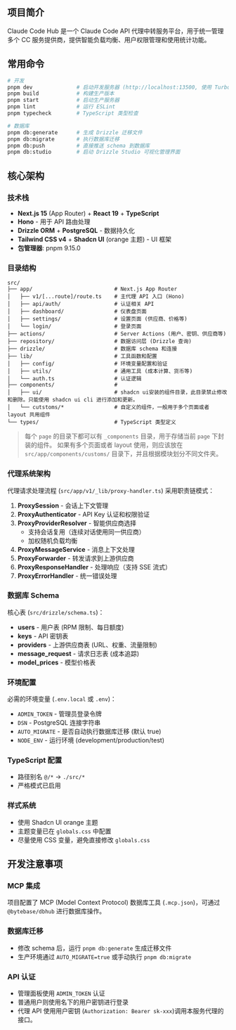 
## 项目简介

Claude Code Hub 是一个 Claude Code API 代理中转服务平台，用于统一管理多个 CC 服务提供商，提供智能负载均衡、用户权限管理和使用统计功能。

## 常用命令

```bash
# 开发
pnpm dev              # 启动开发服务器 (http://localhost:13500, 使用 Turbopack, 当前已经启动, 直接调用即可。)
pnpm build            # 构建生产版本
pnpm start            # 启动生产服务器
pnpm lint             # 运行 ESLint
pnpm typecheck        # TypeScript 类型检查

# 数据库
pnpm db:generate      # 生成 Drizzle 迁移文件
pnpm db:migrate       # 执行数据库迁移
pnpm db:push          # 直接推送 schema 到数据库
pnpm db:studio        # 启动 Drizzle Studio 可视化管理界面
```

## 核心架构

### 技术栈
- **Next.js 15** (App Router) + **React 19** + **TypeScript**
- **Hono** - 用于 API 路由处理
- **Drizzle ORM** + **PostgreSQL** - 数据持久化
- **Tailwind CSS v4** + **Shadcn UI** (orange 主题) - UI 框架
- **包管理器**: pnpm 9.15.0

### 目录结构
```
src/
├── app/                          # Next.js App Router
│   ├── v1/[...route]/route.ts    # 主代理 API 入口 (Hono)
│   ├── api/auth/                 # 认证相关 API
│   ├── dashboard/                # 仪表盘页面
│   ├── settings/                 # 设置页面 (供应商、价格等)
│   └── login/                    # 登录页面
├── actions/                      # Server Actions (用户、密钥、供应商等)
├── repository/                   # 数据访问层 (Drizzle 查询)
├── drizzle/                      # 数据库 schema 和连接
├── lib/                          # 工具函数和配置
│   ├── config/                   # 环境变量配置和验证
│   ├── utils/                    # 通用工具 (成本计算、货币等)
│   └── auth.ts                   # 认证逻辑
├── components/                   # 
│   ├── ui/                       # shadcn ui安装的组件目录，此目录禁止修改和删除。只能使用 shadcn ui cli 进行添加和更新。
│   └── cutstoms/*                # 自定义的组件，一般用于多个页面或者 layout 共用组件
└── types/                        # TypeScript 类型定义
```

> 每个 `page` 的目录下都可以有 `_components` 目录，用于存储当前 `page` 下封装的组件。
> 如果有多个页面或者 layout 使用，则应该放在 `src/app/components/customs/` 目录下，并且根据模块划分不同文件夹。



### 代理系统架构

代理请求处理流程 (`src/app/v1/_lib/proxy-handler.ts`) 采用职责链模式：

1. **ProxySession** - 会话上下文管理
2. **ProxyAuthenticator** - API Key 认证和权限验证
3. **ProxyProviderResolver** - 智能供应商选择
   - 支持会话复用（连续对话使用同一供应商）
   - 加权随机负载均衡
4. **ProxyMessageService** - 消息上下文处理
5. **ProxyForwarder** - 转发请求到上游供应商
6. **ProxyResponseHandler** - 处理响应（支持 SSE 流式）
7. **ProxyErrorHandler** - 统一错误处理

### 数据库 Schema

核心表 (`src/drizzle/schema.ts`)：
- **users** - 用户表 (RPM 限制、每日额度)
- **keys** - API 密钥表
- **providers** - 上游供应商表 (URL、权重、流量限制)
- **message_request** - 请求日志表 (成本追踪)
- **model_prices** - 模型价格表

### 环境配置

必需的环境变量 (`.env.local` 或 `.env`)：
- `ADMIN_TOKEN` - 管理员登录令牌
- `DSN` - PostgreSQL 连接字符串
- `AUTO_MIGRATE` - 是否自动执行数据库迁移 (默认 true)
- `NODE_ENV` - 运行环境 (development/production/test)

### TypeScript 配置
- 路径别名 `@/*` → `./src/*`
- 严格模式已启用

### 样式系统
- 使用 Shadcn UI orange 主题
- 主题变量已在 `globals.css` 中配置
- 尽量使用 CSS 变量，避免直接修改 `globals.css`

## 开发注意事项

### MCP 集成
项目配置了 MCP (Model Context Protocol) 数据库工具 (`.mcp.json`)，可通过 `@bytebase/dbhub` 进行数据库操作。

### 数据库迁移
- 修改 schema 后，运行 `pnpm db:generate` 生成迁移文件
- 生产环境通过 `AUTO_MIGRATE=true` 或手动执行 `pnpm db:migrate`

### API 认证
- 管理面板使用 `ADMIN_TOKEN` 认证
- 普通用户则使用名下的用户密钥进行登录
- 代理 API 使用用户密钥 (`Authorization: Bearer sk-xxx`)调用本服务代理的接口。
